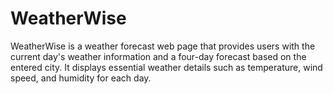 # WeatherWise

WeatherWise is a weather forecast web page that provides users with the current day's weather information and a four-day forecast based on the entered city.&nbsp;It displays essential weather details such as temperature, wind speed, and humidity for each day.

